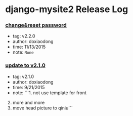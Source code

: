 # django-mysite2 Release Log  


### [change&reset password](https://github.com/doxiaodong/django-mysite2/releases/tag/v2.2.0)  
* tag: v2.2.0  
* author: doxiaodong  
* time: 11/13/2015  
* note: ```None```  

### [update to v2.1.0](https://github.com/doxiaodong/django-mysite2/releases/tag/v2.1.0)  
* tag: v2.1.0  
* author: doxiaodong  
* time: 9/21/2015  
* note: ```1. not use template for front
2. more and more
3. move head picture to qiniu```  

